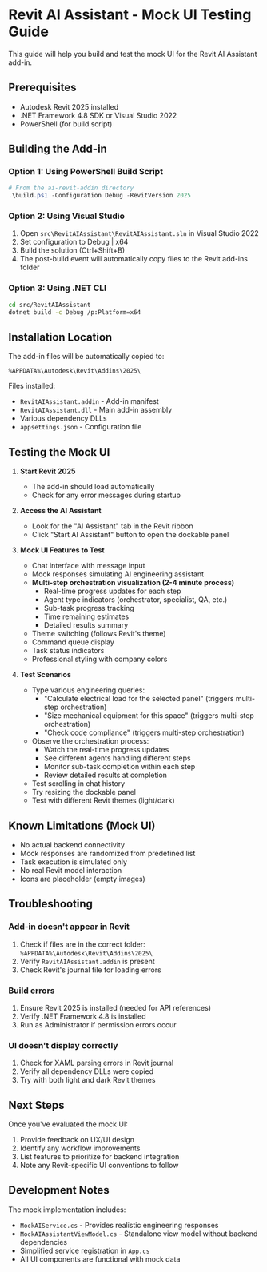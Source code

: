 # Revit AI Assistant - Mock UI Testing Guide

This guide will help you build and test the mock UI for the Revit AI Assistant add-in.

## Prerequisites

- Autodesk Revit 2025 installed
- .NET Framework 4.8 SDK or Visual Studio 2022
- PowerShell (for build script)

## Building the Add-in

### Option 1: Using PowerShell Build Script
```powershell
# From the ai-revit-addin directory
.\build.ps1 -Configuration Debug -RevitVersion 2025
```

### Option 2: Using Visual Studio
1. Open `src\RevitAIAssistant\RevitAIAssistant.sln` in Visual Studio 2022
2. Set configuration to Debug | x64
3. Build the solution (Ctrl+Shift+B)
4. The post-build event will automatically copy files to the Revit add-ins folder

### Option 3: Using .NET CLI
```bash
cd src/RevitAIAssistant
dotnet build -c Debug /p:Platform=x64
```

## Installation Location

The add-in files will be automatically copied to:
```
%APPDATA%\Autodesk\Revit\Addins\2025\
```

Files installed:
- `RevitAIAssistant.addin` - Add-in manifest
- `RevitAIAssistant.dll` - Main add-in assembly
- Various dependency DLLs
- `appsettings.json` - Configuration file

## Testing the Mock UI

1. **Start Revit 2025**
   - The add-in should load automatically
   - Check for any error messages during startup

2. **Access the AI Assistant**
   - Look for the "AI Assistant" tab in the Revit ribbon
   - Click "Start AI Assistant" button to open the dockable panel

3. **Mock UI Features to Test**
   - Chat interface with message input
   - Mock responses simulating AI engineering assistant
   - **Multi-step orchestration visualization (2-4 minute process)**
     - Real-time progress updates for each step
     - Agent type indicators (orchestrator, specialist, QA, etc.)
     - Sub-task progress tracking
     - Time remaining estimates
     - Detailed results summary
   - Theme switching (follows Revit's theme)
   - Command queue display
   - Task status indicators
   - Professional styling with company colors

4. **Test Scenarios**
   - Type various engineering queries:
     - "Calculate electrical load for the selected panel" (triggers multi-step orchestration)
     - "Size mechanical equipment for this space" (triggers multi-step orchestration)
     - "Check code compliance" (triggers multi-step orchestration)
   - Observe the orchestration process:
     - Watch the real-time progress updates
     - See different agents handling different steps
     - Monitor sub-task completion within each step
     - Review detailed results at completion
   - Test scrolling in chat history
   - Try resizing the dockable panel
   - Test with different Revit themes (light/dark)

## Known Limitations (Mock UI)

- No actual backend connectivity
- Mock responses are randomized from predefined list
- Task execution is simulated only
- No real Revit model interaction
- Icons are placeholder (empty images)

## Troubleshooting

### Add-in doesn't appear in Revit
1. Check if files are in the correct folder: `%APPDATA%\Autodesk\Revit\Addins\2025\`
2. Verify `RevitAIAssistant.addin` is present
3. Check Revit's journal file for loading errors

### Build errors
1. Ensure Revit 2025 is installed (needed for API references)
2. Verify .NET Framework 4.8 is installed
3. Run as Administrator if permission errors occur

### UI doesn't display correctly
1. Check for XAML parsing errors in Revit journal
2. Verify all dependency DLLs were copied
3. Try with both light and dark Revit themes

## Next Steps

Once you've evaluated the mock UI:
1. Provide feedback on UX/UI design
2. Identify any workflow improvements
3. List features to prioritize for backend integration
4. Note any Revit-specific UI conventions to follow

## Development Notes

The mock implementation includes:
- `MockAIService.cs` - Provides realistic engineering responses
- `MockAIAssistantViewModel.cs` - Standalone view model without backend dependencies
- Simplified service registration in `App.cs`
- All UI components are functional with mock data